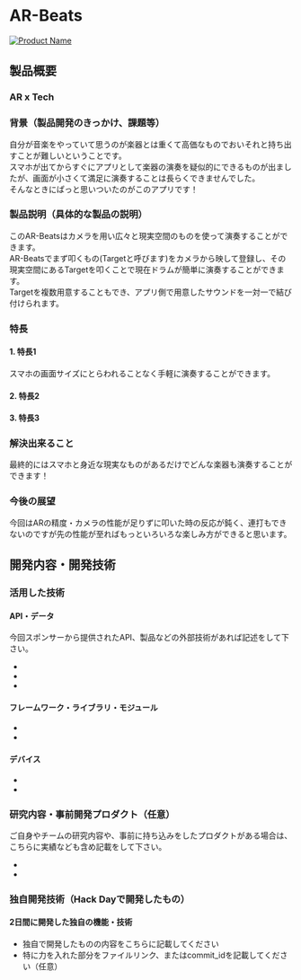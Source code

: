 # AR-Beats

[![Product Name](image.png)](https://www.youtube.com/watch?v=G5rULR53uMk)

## 製品概要
### AR x Tech

### 背景（製品開発のきっかけ、課題等）
自分が音楽をやっていて思うのが楽器とは重くて高価なものでおいそれと持ち出すことが難しいということです。  
スマホが出てからすぐにアプリとして楽器の演奏を疑似的にできるものが出ましたが、画面が小さくて満足に演奏することは長らくできませんでした。  
そんなときにぱっと思いついたのがこのアプリです！

### 製品説明（具体的な製品の説明）
このAR-Beatsはカメラを用い広々と現実空間のものを使って演奏することができます。  
AR-Beatsでまず叩くもの(Targetと呼びます)をカメラから映して登録し、その現実空間にあるTargetを叩くことで現在ドラムが簡単に演奏することができます。  
Targetを複数用意することもでき、アプリ側で用意したサウンドを一対一で結び付けられます。  


### 特長

#### 1. 特長1
スマホの画面サイズにとらわれることなく手軽に演奏することができます。

#### 2. 特長2

#### 3. 特長3

### 解決出来ること
最終的にはスマホと身近な現実なものがあるだけでどんな楽器も演奏することができます！

### 今後の展望
今回はARの精度・カメラの性能が足りずに叩いた時の反応が鈍く、連打もできないのですが先の性能が至ればもっといろいろな楽しみ方ができると思います。


## 開発内容・開発技術
### 活用した技術
#### API・データ
今回スポンサーから提供されたAPI、製品などの外部技術があれば記述をして下さい。

* 
* 
* 

#### フレームワーク・ライブラリ・モジュール
* 
* 

#### デバイス
* 
* 

### 研究内容・事前開発プロダクト（任意）
ご自身やチームの研究内容や、事前に持ち込みをしたプロダクトがある場合は、こちらに実績なども含め記載をして下さい。

* 
* 


### 独自開発技術（Hack Dayで開発したもの）
#### 2日間に開発した独自の機能・技術
* 独自で開発したものの内容をこちらに記載してください
* 特に力を入れた部分をファイルリンク、またはcommit_idを記載してください（任意）
